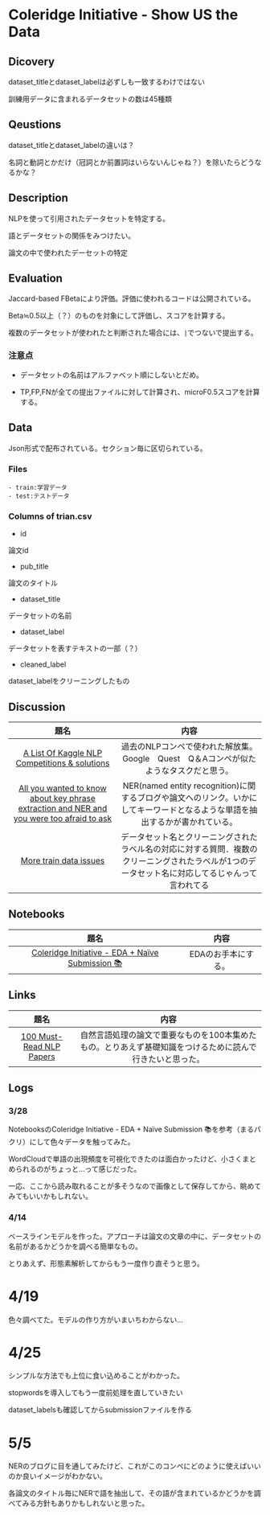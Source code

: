 # Coleridge Initiative - Show US the Data

## Dicovery

dataset_titleとdataset_labelは必ずしも一致するわけではない

訓練用データに含まれるデータセットの数は45種類

## Qeustions

dataset_titleとdataset_labelの違いは？

名詞と動詞とかだけ（冠詞とか前置詞はいらないんじゃね？）を除いたらどうなるかな？

## Description

NLPを使って引用されたデータセットを特定する。

語とデータセットの関係をみつけたい。

論文の中で使われたデーセットの特定

## Evaluation

Jaccard-based FBetaにより評価。評価に使われるコードは公開されている。

Beta≒0.5以上（？）のものを対象にして評価し、スコアを計算する。

複数のデータセットが使われたと判断された場合には、`|`でつないで提出する。

### 注意点

- データセットの名前はアルファベット順にしないとだめ。

- TP,FP,FNが全ての提出ファイルに対して計算され、microF0.5スコアを計算する。

## Data

Json形式で配布されている。セクション毎に区切られている。

### Files

    - train:学習データ
    - test:テストデータ

### Columns of trian.csv

- id

論文id

- pub_title

論文のタイトル

- dataset_title

データセットの名前

- dataset_label

データセットを表すテキストの一部（？）

- cleaned_label

dataset_labelをクリーニングしたもの

## Discussion

| 題名  | 内容  |
| :---: | :---: |
|  [A List Of Kaggle NLP Competitions & solutions](https://www.kaggle.com/c/coleridgeinitiative-show-us-the-data/discussion/228227)     |   過去のNLPコンペで使われた解放集。Google　Quest　Q＆Aコンペが似たようなタスクだと思う。    |
|[All you wanted to know about key phrase extraction and NER and you were too afraid to ask](https://www.kaggle.com/c/coleridgeinitiative-show-us-the-data/discussion/228376)|NER(named entity recognition)に関するブログや論文へのリンク。いかにしてキーワードとなるような単語を抽出するかが書かれている。|
|[More train data issues](https://www.kaggle.com/c/coleridgeinitiative-show-us-the-data/discussion/228337)|データセット名とクリーニングされたラベル名の対応に対する質問．複数のクリーニングされたラベルが1つのデータセット名に対応してるじゃんって言われてる|

## Notebooks

|                                                                      題名                                                                      |        内容         |
| :--------------------------------------------------------------------------------------------------------------------------------------------: | :-----------------: |
| [Coleridge Initiative - EDA + Naïve Submission 📚](https://www.kaggle.com/josephassaker/coleridge-initiative-eda-na-ve-submission?select=train) | EDAのお手本にする。 |

## Links

| 題名  | 内容  |
| :---: | :---: |
| [100 Must-Read NLP Papers](https://github.com/mhagiwara/100-nlp-papers)|自然言語処理の論文で重要なものを100本集めたもの。とりあえず基礎知識をつけるために読んで行きたいと思った。       |

## Logs

### 3/28

NotebooksのColeridge Initiative - EDA + Naïve Submission 📚を参考（まるパクリ）にして色々データを触ってみた。

WordCloudで単語の出現頻度を可視化できたのは面白かったけど、小さくまとめられるのがちょっと...って感じだった。

一応、ここから読み取れることが多そうなので画像として保存してから、眺めてみてもいいかもしれない。

### 4/14

ベースラインモデルを作った。アプローチは論文の文章の中に、データセットの名前があるかどうかを調べる簡単なもの。

とりあえず、形態素解析してからもう一度作り直そうと思う。

# 4/19

色々調べてた。モデルの作り方がいまいちわからない...

# 4/25

シンプルな方法でも上位に食い込めることがわかった。

stopwordsを導入してもう一度前処理を直していきたい

dataset_labelsも確認してからsubmissionファイルを作る

# 5/5

NERのブログに目を通してみたけど、これがこのコンペにどのように使えばいいのか良いイメージがわかない。

各論文のタイトル毎にNERで語を抽出して、その語が含まれているかどうかを調べてみる方針もありかもしれないと思った。
